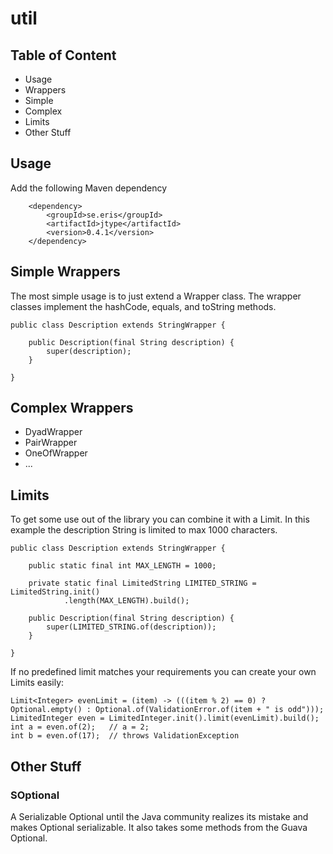 # util

## Table of Content

* Usage
* Wrappers
 * Simple
 * Complex
* Limits
* Other Stuff

## Usage

Add the following Maven dependency

        <dependency>
            <groupId>se.eris</groupId>
            <artifactId>jtype</artifactId>
            <version>0.4.1</version>
        </dependency>

## Simple Wrappers

The most simple usage is to just extend a Wrapper class. The wrapper classes implement 
the hashCode, equals, and toString methods.

    public class Description extends StringWrapper {
    
        public Description(final String description) {
            super(description);
        }
    
    }
 
## Complex Wrappers

* DyadWrapper
* PairWrapper
* OneOfWrapper
* ...

## Limits

To get some use out of the library you can combine it with a Limit. In this example the description String 
is limited to max 1000 characters. 

    public class Description extends StringWrapper {
    
        public static final int MAX_LENGTH = 1000;
    
        private static final LimitedString LIMITED_STRING = LimitedString.init()
                .length(MAX_LENGTH).build();
    
        public Description(final String description) {
            super(LIMITED_STRING.of(description));
        }
    
    }

If no predefined limit matches your requirements you can create your own Limits easily:

    Limit<Integer> evenLimit = (item) -> (((item % 2) == 0) ? Optional.empty() : Optional.of(ValidationError.of(item + " is odd")));
    LimitedInteger even = LimitedInteger.init().limit(evenLimit).build();
    int a = even.of(2);   // a = 2;
    int b = even.of(17);  // throws ValidationException

## Other Stuff

### SOptional

A Serializable Optional until the Java community realizes its mistake and makes Optional serializable. It also takes some methods from the Guava Optional.

